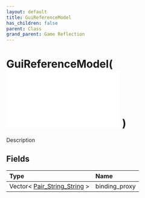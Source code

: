 ```yaml
---
layout: default
title: GuiReferenceModel
has_children: false
parent: Class
grand_parent: Game Reflection
---
```

# GuiReferenceModel( ![ IntegratedDatabaseGuiModel ](/game-reflection/classes/integrated_database_gui_model.md) )
Description 

## Fields
| Type | Name |
|:-------------|:--------------|
| Vector< [Pair_String_String](/game-reflection/classes/pair__string__string.md) > | binding_proxy |
